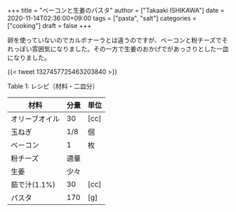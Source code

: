 +++
title = "ベーコンと生姜のパスタ"
author = ["Takaaki ISHIKAWA"]
date = 2020-11-14T02:36:00+09:00
tags = ["pasta", "salt"]
categories = ["cooking"]
draft = false
+++

卵を使っていないのでカルボナーラとは違うのですが、ベーコンと粉チーズでそれっぽい雰囲気になりました。その一方で生姜のおかげでがあっさりとした一皿になりました。

{{< tweet 1327457725463203840 >}}

<div class="table-caption">
  <span class="table-number">Table 1</span>:
  レシピ（材料・二皿分）
</div>

| 材料      | 分量 | 単位 |
|---------|----|----|
| オリーブオイル | 30  | [cc] |
| 玉ねぎ    | 1/8 | 個   |
| ベーコン  | 1   | 枚   |
| 粉チーズ  | 適量 |      |
| 生姜      | 少々 |      |
| 茹で汁(1.1%) | 30  | [cc] |
| パスタ    | 170 | [g]  |
